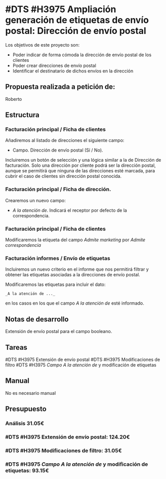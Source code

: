 # #DTS #H3975 Ampliación generación de etiquetas de envío postal: Dirección de envío postal

Los objetivos de este proyecto son:
+ Poder indicar de forma cómoda la dirección de envío postal de los clientes
+ Poder crear direcciones de envío postal
+ Identificar el destinatario de dichos envíos en la dirección

## Propuesta realizada a petición de:
Roberto


## Estructura

### Facturación principal / Ficha de clientes
Añadiremos al listado de direcciones el siguiente campo:
+ Campo. Dirección de envío postal (Sí / No).

Incluiremos un botón de selección y una lógica similar a la de Dirección de facturación. Solo una dirección por cliente podrá ser la dirección postal, aunque se permitirá que ninguna de las direcciones esté marcada, para cubrir el caso de clientes sin dirección postal conocida.

### Facturación principal / Ficha de dirección.
Crearemos un nuevo campo:
+ _A la atención de_. Indicará el receptor por defecto de la correspondencia.

### Facturación principal / Ficha de clientes
Modificaremos la etiqueta del campo _Admite marketing_ por _Admite correspondencia_

### Facturación informes / Envío de etiquetas
Incluiremos un nuevo criterio en el informe que nos permitirá filtrar y obtener las etiquetas asociadas a la direcciones de envío postal.

Modificaremos las etiquetas para incluir el dato:

    _A la atención de ..._

en los casos en los que el campo _A la atención de_ esté informado.

## Notas de desarrollo
Extensión de envío postal para el campo booleano.

## Tareas
#DTS #H3975 Extensión de envío postal
#DTS #H3975 Modificaciones de filtro
#DTS #H3975 _Campo A la atención de_ y modificación de etiquetas

## Manual
No es necesario manual

## Presupuesto
### Análisis 31.05€
### #DTS #H3975 Extensión de envío postal: 124.20€
### #DTS #H3975 Modificaciones de filtro: 31.05€
### #DTS #H3975 _Campo A la atención de_ y modificación de etiquetas: 93.15€
